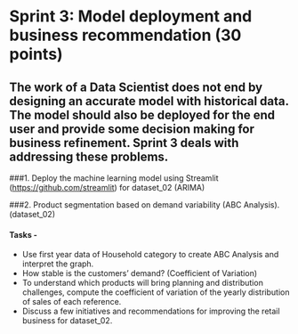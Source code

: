 # Sprint 3: Model deployment and business recommendation (30 points)

## The work of a Data Scientist does not end by designing an accurate model with historical data. The model should also be deployed for the end user and provide some decision making for business refinement. Sprint 3 deals with addressing these problems.


###1. Deploy the machine learning model using Streamlit (https://github.com/streamlit) for dataset_02 (ARIMA) 

###2. Product segmentation based on demand variability (ABC Analysis).(dataset_02)



#### Tasks -

- Use first year data of Household category to create ABC Analysis and interpret the graph. 
- How stable is the customers’ demand? (Coefficient of Variation)
- To understand which products will bring planning and distribution challenges, compute the coefficient of variation of the yearly distribution of sales of each reference. 
- Discuss a few initiatives and recommendations for improving the retail business for dataset_02.
